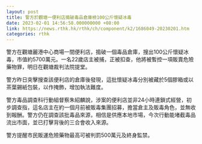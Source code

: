 ```yaml
---
layout: post
title: 警方於觀塘一便利店搗破毒品倉庫檢100公斤懷疑冰毒
date: 2023-02-01 14:56:58.000000000 +08:00
link: https://news.rthk.hk/rthk/ch/component/k2/1686049-20230201.htm
categories: rthk
---
```


警方在觀塘麗港中心商場一間便利店，搗破一個毒品倉庫，搜出100公斤懷疑冰毒，市值約5700萬元。一名22歲店主被捕，正被扣查，他將被暫控一項販賣危險藥物罪，明日在觀塘裁判法院提堂。

警方昨日突擊搜查該便利店的倉庫後發現，這批懷疑冰毒分別被藏於5個膠箱或以茶葉錫紙包裝，以作掩飾，增加執法難度。

警方毒品調查科行動組督察朱紹麟說，涉案的便利店並非24小時連鎖式經營，初步調查指，這名店主在約一個月前被販毒集團招募，擔當倉主及販毒角色，並無收到報酬。警方仍在調查該批毒品來源，相信是供應本地市場，今次行動能堵截毒品流出市面，並已打擊背後的三合會收入來源。

警方提醒市民販運危險藥物最高可被判罰500萬元及終身監禁。
